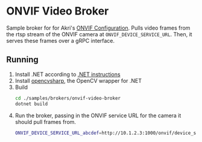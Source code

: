 # ONVIF Video Broker
Sample broker for for Akri's [ONVIF Configuration](https://docs.akri.sh/discovery-handlers/onvif). Pulls video frames
from the rtsp stream of the ONVIF camera at `ONVIF_DEVICE_SERVICE_URL`. Then, it serves these frames over a gRPC
interface. 

## Running
1. Install .NET according to [.NET instructions](https://docs.microsoft.com/dotnet/core/install/linux-ubuntu)
1. Install [opencvsharp](https://github.com/shimat/opencvsharp), the OpenCV wrapper for .NET
1. Build
    ```sh
    cd ./samples/brokers/onvif-video-broker
    dotnet build
    ```
1. Run the broker, passing in the ONVIF service URL for the camera it should pull frames from.
    ```sh
    ONVIF_DEVICE_SERVICE_URL_abcdef=http://10.1.2.3:1000/onvif/device_service dotnet run
    ```